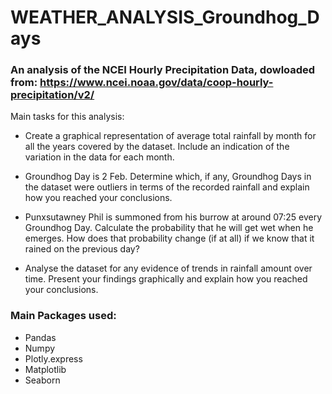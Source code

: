 # WEATHER_ANALYSIS_Groundhog_Days
### An analysis of the NCEI Hourly Precipitation Data, dowloaded from: https://www.ncei.noaa.gov/data/coop-hourly-precipitation/v2/

Main tasks for this analysis:

* Create a graphical representation of average total rainfall by month for all the years covered by the
  dataset. Include an indication of the variation in the data for each month.

* Groundhog Day is 2 Feb. Determine which, if any, Groundhog Days in the dataset were outliers in terms of the
  recorded rainfall and explain how you reached your conclusions.

* Punxsutawney Phil is summoned from his burrow at around 07:25 every Groundhog Day. Calculate the probability
  that he will get wet when he emerges. How does that probability change (if at all) if we know that it rained
  on the previous day?

* Analyse the dataset for any evidence of trends in rainfall amount over time. Present your findings graphically
  and explain how you reached your conclusions.
  
 ### Main Packages used:
* Pandas
* Numpy
* Plotly.express
* Matplotlib
* Seaborn

